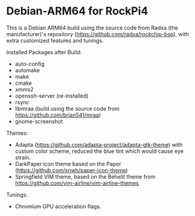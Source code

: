 # Debian-ARM64 for RockPi4

This is a Debian ARM64 build using the source code from Radxa (the manufacturer)'s repository (https://github.com/radxa/rockchip-bsp), with extra customized features and tunings.

Installed Packages after Build:
- auto-config
- automake
- make
- cmake
- xmms2
- openssh-server (re-installed)
- rsync
- libmraa (build using the source code from https://github.com/brian541/mraa)
- gnome-screenshot

Themes:
- Adapta (https://github.com/adapta-project/adapta-gtk-theme) with custom color scheme, reduced the blue tint which would cause eye strain.
- DarkPaper icon theme based on the Paper (https://github.com/snwh/paper-icon-theme)
- Springfield VIM theme, based on the Behelit theme from https://github.com/vim-airline/vim-airline-themes

Tunings:
- Chromium GPU acceleration flags.
